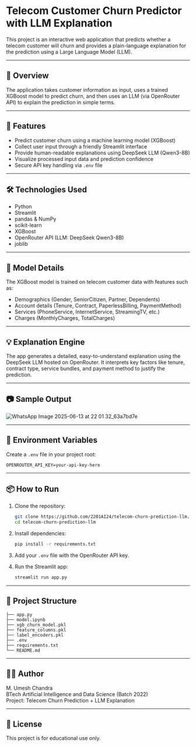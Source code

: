 # Telecom Customer Churn Predictor with LLM Explanation

This project is an interactive web application that predicts whether a telecom customer will churn and provides a plain-language explanation for the prediction using a Large Language Model (LLM).

---

## 📌 Overview

The application takes customer information as input, uses a trained XGBoost model to predict churn, and then uses an LLM (via OpenRouter API) to explain the prediction in simple terms.

---

## 🚀 Features

* Predict customer churn using a machine learning model (XGBoost)
* Collect user input through a friendly Streamlit interface
* Provide human-readable explanations using DeepSeek LLM (Qwen3-8B)
* Visualize processed input data and prediction confidence
* Secure API key handling via `.env` file

---

## 🛠️ Technologies Used

* Python
* Streamlit
* pandas & NumPy
* scikit-learn
* XGBoost
* OpenRouter API (LLM: DeepSeek Qwen3-8B)
* joblib

---

## 🧠 Model Details

The XGBoost model is trained on telecom customer data with features such as:

* Demographics (Gender, SeniorCitizen, Partner, Dependents)
* Account details (Tenure, Contract, PaperlessBilling, PaymentMethod)
* Services (PhoneService, InternetService, StreamingTV, etc.)
* Charges (MonthlyCharges, TotalCharges)

---

## 💡 Explanation Engine

The app generates a detailed, easy-to-understand explanation using the DeepSeek LLM hosted on OpenRouter. It interprets key factors like tenure, contract type, service bundles, and payment method to justify the prediction.

---

## 📷 Sample Output

![WhatsApp Image 2025-06-13 at 22 01 32_63a7bd7e](https://github.com/user-attachments/assets/4b87c88d-2fe4-4bc6-856a-252f89df3315)

---

## 🔐 Environment Variables

Create a `.env` file in your project root:

```
OPENROUTER_API_KEY=your-api-key-here
```

---

## 📦 How to Run

1. Clone the repository:

   ```bash
   git clone https://github.com/2201AI24/telecom-churn-prediction-llm.git
   cd telecom-churn-prediction-llm
   ```
2. Install dependencies:

   ```bash
   pip install -r requirements.txt
   ```
3. Add your `.env` file with the OpenRouter API key.
4. Run the Streamlit app:

   ```bash
   streamlit run app.py
   ```

---

## 📁 Project Structure

```
├── app.py
├── model.ipynb 
├── xgb_churn_model.pkl
├── feature_columns.pkl
├── label_encoders.pkl
├── .env
├── requirements.txt
└── README.md
```

---

## 👨‍💻 Author

M. Umesh Chandra<br>
BTech Artificial Intelligence and Data Science (Batch 2022)<br> 
Project: Telecom Churn Prediction + LLM Explanation

---

## 📄 License

This project is for educational use only.
